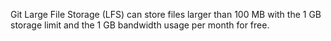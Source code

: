 Git Large File Storage (LFS) can store files larger than 100 MB with the 1 GB storage limit and the 1 GB bandwidth usage per month for free.
